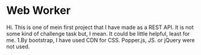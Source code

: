 # Web Worker 
Hi. This is one of mein first project that I have made as 
a REST API. It is not some kind of challenge task but, I mean.
It could be little helpful, least for me.
1.By bootstrap, I have used CDN for CSS. Popper.js, JS. or jQuery were not used.
  
 

